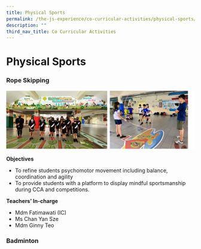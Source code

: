```yaml
---
title: Physical Sports
permalink: /the-js-experience/co-curricular-activities/physical-sports/
description: ""
third_nav_title: Co Curricular Activities
---
```

# **Physical Sports**

### Rope Skipping

![](/images/ropeskipping.jpg)

**Objectives**
* To refine students psychomotor movement including balance, coordination and agility
* To provide students with a platform to display mindful sportsmanship during CCA and competitions.

**Teachers’ In-charge**
* Mdm Fatimawati (IC)
* Ms Chan Yan Sze
* Mdm Ginny Teo


### Badminton

